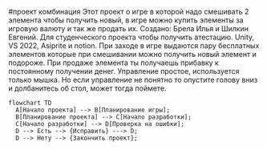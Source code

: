 #проект комбинация
Этот проект о игре в которой надо смешивать 2 элемента чтобы получить новый, в игре можно купить элементы за игровую валюту и так же продать их.
Создано: Брела Илья и Шилкин Евгений.
Для студенческого проекта чтобы получить атестацию.
Unity, VS 2022, Asiprite и notion.
При заходе в игре выдаются пару бесплатных элементов которые при смешивании можно получить новый элемент и подороже.
При продаже элемента ты получаешь прибавку к постоянному получении денег.
Управление простое, используется только мышка.
Но если управление не понятно то опустите голову вниз и долбанитесь об стол, может тогда поймете.
```mermaid
flowchart TD
  A[Начало проекта] --> B[Планирование игры];
  B[Планирование проекта] --> C[Начало разработки];
  C[Начало разработки] --> D[Проверка на ошибки];
  D --> Есть --> {Исправить} ---> D;
  D --> Нету --> {Закончить проект};
```
